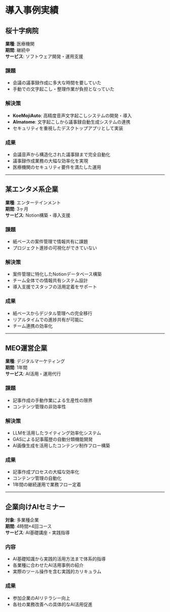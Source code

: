 # 導入事例実績

## 桜十字病院
**業種**: 医療機関  
**期間**: 継続中  
**サービス**: ソフトウェア開発・運用支援

### 課題
- 会議の議事録作成に多大な時間を要していた
- 手動での文字起こし・整理作業が負担となっていた

### 解決策
- **KoeMojiAuto**: 高精度音声文字起こしシステムの開発・導入
- **AImatome**: 文字起こしから議事録自動生成システムの連携
- セキュリティを重視したデスクトップアプリとして実装

### 成果
- 会議音声から構造化された議事録まで完全自動化
- 議事録作成業務の大幅な効率化を実現
- 医療機関のセキュリティ要件を満たした運用

---

## 某エンタメ系企業
**業種**: エンターテインメント  
**期間**: 3ヶ月  
**サービス**: Notion構築・導入支援

### 課題
- 紙ベースの案件管理で情報共有に課題
- プロジェクト進捗の可視化ができていない

### 解決策
- 案件管理に特化したNotionデータベース構築
- チーム全体での情報共有システム設計
- 導入支援でスタッフの活用定着をサポート

### 成果
- 紙ベースからデジタル管理への完全移行
- リアルタイムでの進捗共有が可能に
- チーム連携の効率化

---

## MEO運営企業
**業種**: デジタルマーケティング  
**期間**: 1年間  
**サービス**: AI活用・運用代行

### 課題
- 記事作成の手動作業による生産性の限界
- コンテンツ管理の非効率性

### 解決策
- LLMを活用したライティング効率化システム
- GASによる記事履歴の自動分類機能開発
- AI画像生成を活用したコンテンツ制作フロー構築

### 成果
- 記事作成プロセスの大幅な効率化
- コンテンツ管理の自動化
- 1年間の継続運用で業務フロー定着

---

## 企業向けAIセミナー
**対象**: 多業種企業  
**期間**: 4時間×4回コース  
**サービス**: AI基礎講座・実践指導

### 内容
- AI基礎知識から実践的活用方法まで体系的指導
- 各業種に合わせたAI活用事例の紹介
- 実際のツール操作を含む実践的カリキュラム

### 成果
- 参加企業のAIリテラシー向上
- 各社の業務改善への具体的なAI活用促進